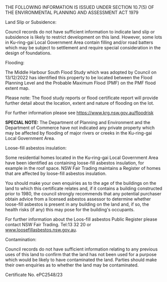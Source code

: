 THE FOLLOWING INFORMATION IS ISSUED UNDER SECTION 10.7(5)
OF THE ENVIRONMENTAL PLANNING AND ASSESSMENT ACT 1979

Land Slip or Subsidence:

Council records do not have sufficient information to indicate land slip or subsidence is likely to restrict development on this land. However, some lots in Ku-ring-gai Local Government Area contain filling and/or road batters which may be subject to settlement and require special consideration in the design of foundations.

Flooding:

The Middle Harbour South Flood Study which was adopted by Council on 13/12/2022 has identified this property to be located between the Flood Planning Level and the Probable Maximum Flood (PMF) on the PMF flood extent map.

Please note: The flood study reports or flood certificate report will provide further detail about the location, extent and nature of flooding on the lot.

For further information please see <https://www.krg.nsw.gov.au/floodrisk>

**SPECIAL NOTE:** The Department of Planning and Environment and the Department of Commerce have not indicated any private property which may be affected by flooding of major rivers or creeks in the Ku-ring-gai Local Government Area.

Loose-fill asbestos insulation:

Some residential homes located in the Ku-ring-gai Local Government Area have been identified as containing loose-fill asbestos insulation, for example in the roof space. NSW Fair Trading maintains a Register of homes that are affected by loose-fill asbestos insulation.

You should make your own enquiries as to the age of the buildings on the land to which this certificate relates and, if it contains a building constructed prior to 1980, the council strongly recommends that any potential purchaser obtain advice from a licensed asbestos assessor to determine whether loose-fill asbestos is present in any building on the land and, if so, the health risks (if any) this may pose for the building's occupants.

For further information about the Loos-fill asbestos Public Register please contact NSW Fair Trading. Tel:13 32 20 or www.loosefillasbestos.nsw.gov.au.

Contamination:

Council records do not have sufficient information relating to any previous uses of this land to confirm that the land has not been used for a purpose which would be likely to have contaminated the land. Parties should make their own enquiries as to whether the land may be contaminated.

Certificate No. ePC2548/23